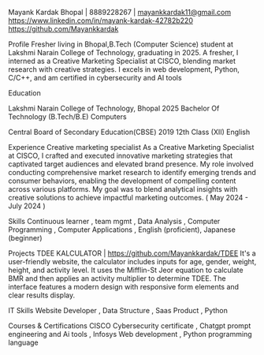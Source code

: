Mayank Kardak
                                         Bhopal | 8889228267 | mayankkardak11@gmail.com https://www.linkedin.com/in/mayank-kardak-42782b220                                                                                   https://github.com/Mayankkardak


Profile
Fresher living in Bhopal,B.Tech (Computer Science) student at Lakshmi Narain College of Technology, graduating in 2025. A fresher, I interned as a Creative Marketing Specialist at CISCO, blending market research with creative strategies. I excels in web development, Python, C/C++, and am certified in cybersecurity and AI tools



Education


Lakshmi Narain College of Technology, Bhopal
2025
Bachelor Of Technology (B.Tech/B.E) Computers


Central Board of Secondary Education(CBSE)
2019
12th Class (XII) English





Experience
Creative marketing specialist
As a Creative Marketing Specialist at CISCO, I crafted and executed innovative marketing strategies that captivated target audiences and elevated brand presence. My role involved conducting comprehensive market research to identify emerging trends and consumer behaviors, enabling the development of compelling content across various platforms. My goal was to blend analytical insights with creative solutions to achieve impactful marketing outcomes. ( May 2024 - July 2024 )


                                                                




Skills
Continuous learner , team mgmt , Data Analysis , Computer Programming , Computer Applications , English (proficient), Japanese (beginner)


Projects
TDEE KALCULATOR | https://github.com/Mayankkardak/TDEE
It's a user-friendly website, the calculator includes inputs for age, gender, weight, height, and activity level. It uses the Mifflin-St Jeor equation to calculate BMR and then applies an activity multiplier to determine TDEE. The interface features a modern design with responsive form elements and clear results display.


IT Skills
Website Developer , Data Structure , Saas Product , Python


Courses & Certifications
CISCO Cybersecurity certificate , Chatgpt prompt engineering and Ai tools , Infosys Web development , Python programming language
